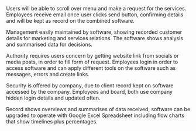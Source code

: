 Users will be able to scroll over menu and make a request for the services. Employees receive email once user 
clicks send button, confirming details and will be kept as record on the combined software. 

Management easily maintained by software, showing recorded customer details for marketing and services relations. 
The software shows analysis and summarised data for decisions. 

Authority requires users concern by getting website link from socials or media posts, in order to fill form of request. 
Employees login in order to access software and can apply different tools on the software such as messages, 
errors and create links. 

Security is offered by company, due to client record kept on software accessed by the company. 
Employees and board, both use company hidden login details and updated often. 

Record shows overviews and summarises of data received, software can be upgraded to operate with Google Excel 
Spreadsheet including flow charts that show timelines plus percentages. 
